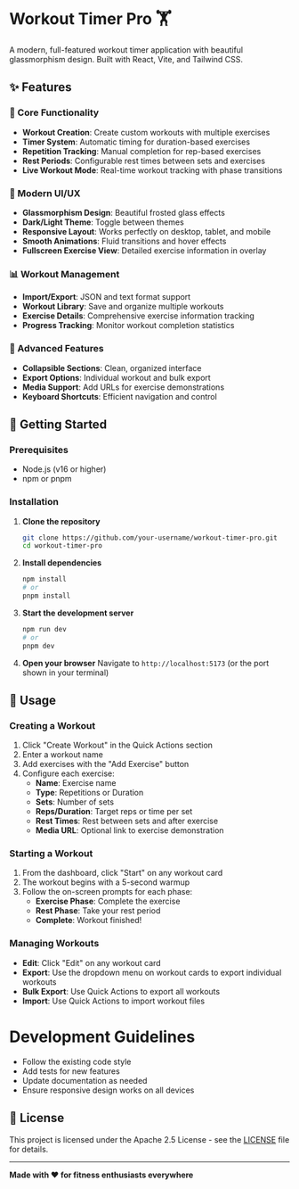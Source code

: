 # Workout Timer Pro 🏋️

A modern, full-featured workout timer application with beautiful glassmorphism design. Built with React, Vite, and Tailwind CSS.

## ✨ Features

### 🎯 Core Functionality
- **Workout Creation**: Create custom workouts with multiple exercises
- **Timer System**: Automatic timing for duration-based exercises
- **Repetition Tracking**: Manual completion for rep-based exercises
- **Rest Periods**: Configurable rest times between sets and exercises
- **Live Workout Mode**: Real-time workout tracking with phase transitions

### 🎨 Modern UI/UX
- **Glassmorphism Design**: Beautiful frosted glass effects
- **Dark/Light Theme**: Toggle between themes
- **Responsive Layout**: Works perfectly on desktop, tablet, and mobile
- **Smooth Animations**: Fluid transitions and hover effects
- **Fullscreen Exercise View**: Detailed exercise information in overlay

### 📊 Workout Management
- **Import/Export**: JSON and text format support
- **Workout Library**: Save and organize multiple workouts
- **Exercise Details**: Comprehensive exercise information tracking
- **Progress Tracking**: Monitor workout completion statistics

### 🔧 Advanced Features
- **Collapsible Sections**: Clean, organized interface
- **Export Options**: Individual workout and bulk export
- **Media Support**: Add URLs for exercise demonstrations
- **Keyboard Shortcuts**: Efficient navigation and control

## 🚀 Getting Started

### Prerequisites
- Node.js (v16 or higher)
- npm or pnpm

### Installation

1. **Clone the repository**
   ```bash
   git clone https://github.com/your-username/workout-timer-pro.git
   cd workout-timer-pro
   ```

2. **Install dependencies**
   ```bash
   npm install
   # or
   pnpm install
   ```

3. **Start the development server**
   ```bash
   npm run dev
   # or
   pnpm dev
   ```

4. **Open your browser**
   Navigate to `http://localhost:5173` (or the port shown in your terminal)

## 📱 Usage

### Creating a Workout
1. Click "Create Workout" in the Quick Actions section
2. Enter a workout name
3. Add exercises with the "Add Exercise" button
4. Configure each exercise:
   - **Name**: Exercise name
   - **Type**: Repetitions or Duration
   - **Sets**: Number of sets
   - **Reps/Duration**: Target reps or time per set
   - **Rest Times**: Rest between sets and after exercise
   - **Media URL**: Optional link to exercise demonstration

### Starting a Workout
1. From the dashboard, click "Start" on any workout card
2. The workout begins with a 5-second warmup
3. Follow the on-screen prompts for each phase:
   - **Exercise Phase**: Complete the exercise
   - **Rest Phase**: Take your rest period
   - **Complete**: Workout finished!

### Managing Workouts
- **Edit**: Click "Edit" on any workout card
- **Export**: Use the dropdown menu on workout cards to export individual workouts
- **Bulk Export**: Use Quick Actions to export all workouts
- **Import**: Use Quick Actions to import workout files

# Development Guidelines
- Follow the existing code style
- Add tests for new features
- Update documentation as needed
- Ensure responsive design works on all devices

## 📄 License

This project is licensed under the Apache 2.5 License - see the [LICENSE](LICENSE) file for details.

---

**Made with ❤️ for fitness enthusiasts everywhere** 
